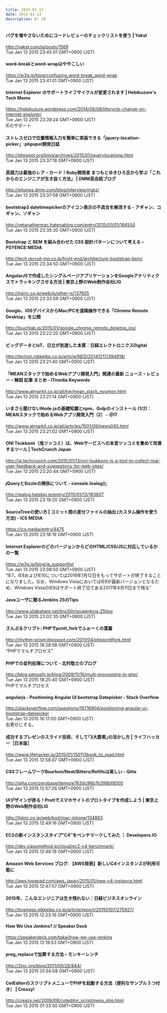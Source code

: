 ```yaml
---
title: 2015-01-13
date: 2015-01-13
description: B! 29
---
```


#### バグを増やさないためにコードレビューのチェックリストを使う | Yakst
http://yakst.com/ja/posts/1569<br>
Tue Jan 13 2015 23:45:01 GMT+0900 (JST)<br>


#### word-breakとword-wrapはややこしい
https://w3g.jp/blog/confusing_word-break_word-wrap<br>
Tue Jan 13 2015 23:41:01 GMT+0900 (JST)<br>


#### Internet Explorer のサポートライフサイクルが変更されます | Hebikuzure's Tech Memo
https://hebikuzure.wordpress.com/2014/08/08/lifecycle-change-on-internet-explorer/<br>
Tue Jan 13 2015 23:39:24 GMT+0900 (JST)<br>
IEのサポート


#### ストレスゼロで位置情報入力を簡単に実装できる「jquery-location-picker」:phpspot開発日誌
http://phpspot.org/blog/archives/2015/01/jquerylocationp.html<br>
Tue Jan 13 2015 23:37:18 GMT+0900 (JST)<br>


#### 英語力は最強のレア・カード！Ruby開発者 まつもとゆきひろ氏から学ぶ「これからのエンジニアが生き抜く方法」 | DMM英会話ブログ
http://eikaiwa.dmm.com/blog/interview/matz/<br>
Tue Jan 13 2015 23:37:08 GMT+0900 (JST)<br>


#### bootstrap3 datetimepickerのアイコン表示の不具合を解消する - アギャン、コギャン、ソギャン
http://yetanathermac.hatenablog.com/entry/2015/01/01/184550<br>
Tue Jan 13 2015 23:35:30 GMT+0900 (JST)<br>


#### Bootstrap と BEM を組み合わせた CSS 設計パターンについて考える – PSYENCE:MEDIA
http://tech.recruit-mp.co.jp/front-end/architecture-bootstrap-bem/<br>
Tue Jan 13 2015 23:34:50 GMT+0900 (JST)<br>


#### AngularJSで作成したシングルページアプリケーションをGoogleアナリティクスでトラッキングさせる方法 | 東京上野のWeb制作会社LIG
http://liginc.co.jp/web/js/other-js/137655<br>
Tue Jan 13 2015 23:33:59 GMT+0900 (JST)<br>


#### Google、iOSデバイスからMac/PCを遠隔操作できる「Chrome Remote Desktop」を公開
http://touchlab.jp/2015/01/google_chrome_remote_desktop_ios/<br>
Tue Jan 13 2015 23:22:20 GMT+0900 (JST)<br>


#### ビッグデータとIoT、日立が到達した本質：日経エレクトロニクスDigital
http://techon.nikkeibp.co.jp/article/NED/20141217/394918/<br>
Tue Jan 13 2015 23:21:40 GMT+0900 (JST)<br>


#### 「MEANスタックで始めるWebアプリ開発入門」関連の最新 ニュース・レビュー・解説 記事 まとめ - ITmedia Keywords
http://www.atmarkit.co.jp/ait/kw/mean_stack_nyumon.html<br>
Tue Jan 13 2015 23:21:14 GMT+0900 (JST)<br>


####  いまさら聞けないNode.jsの基礎知識とnpm、Gulpのインストール (1/2)：MEANスタックで始めるWebアプリ開発入門（2） - ＠IT
http://www.atmarkit.co.jp/ait/articles/1501/09/news040.html<br>
Tue Jan 13 2015 23:21:02 GMT+0900 (JST)<br>


#### ONI Tsukkomi（鬼ツッコミ）は、Webサービスへの本音ツッコミを集めて改善するツール  |  TechCrunch Japan
http://jp.techcrunch.com/2015/01/13/oni-tsukkomi-is-a-tool-to-collect-real-user-feedback-and-suggestions-for-web-sites/<br>
Tue Jan 13 2015 23:20:44 GMT+0900 (JST)<br>


#### jQueryとSizzleの関係について - console.lealog();
http://lealog.hateblo.jp/entry/2015/01/13/183607<br>
Tue Jan 13 2015 23:19:20 GMT+0900 (JST)<br>


#### SourceTreeの使い方 | コミット間の差分ファイルの抽出 (カスタム操作を使う方法) - ICS MEDIA
https://ics.media/entry/4475<br>
Tue Jan 13 2015 23:18:19 GMT+0900 (JST)<br>


#### Internet ExplorerのどのバージョンからどのHTML/CSS/JSに対応しているかの一覧
https://w3g.jp/blog/ie_supportlist<br>
Tue Jan 13 2015 23:08:50 GMT+0900 (JST)<br>
“IE7，IE8およびIE10については2016年1月12日をもってサポートが終了することになりました。なお、Windows VistaにおいてはIE9が最新バージョンとなるため、Windows VistaのIE9はサポート終了日である2017年4月11日まで残る”


#### Javaユーザに贈るJenkins 25のTips
http://www.slideshare.net/linoSth/javajenkins-25tips<br>
Tue Jan 13 2015 23:02:35 GMT+0900 (JST)<br>


#### さんぷるクリプト: PHPでpcntl_forkでふぉーくの薀蓄
http://rhythm-prism.blogspot.com/2011/04/phppcntlfork.html<br>
Tue Jan 13 2015 18:28:58 GMT+0900 (JST)<br>
“PHPでマルチプロセス”


#### PHPでの並列処理について - 北村聡士のブログ
http://blog.satooshi.jp/blog/2009/11/16/multi-processing-in-php/<br>
Tue Jan 13 2015 18:25:40 GMT+0900 (JST)<br>
PHPでマルチプロセス


#### angularjs - Positioning Angular UI bootstrap Datepicker - Stack Overflow
http://stackoverflow.com/questions/18716904/positioning-angular-ui-bootstrap-datepicker<br>
Tue Jan 13 2015 16:17:00 GMT+0900 (JST)<br>
右寄せにする。


#### 成功するプレゼンのスライド技術、そして｢3大要素｣の活かし方 | ライフハッカー［日本版］
http://www.lifehacker.jp/2015/01/150113book_to_read.html<br>
Tue Jan 13 2015 12:58:07 GMT+0900 (JST)<br>


#### CSSフレームワークBourbon/Neat/Bitters/Refillsは美しい - Qiita
http://qiita.com/zerobase/items/e763dc96b7b398bf8005<br>
Tue Jan 13 2015 12:57:26 GMT+0900 (JST)<br>


#### UIデザインが捗る！Prottでスマホサイトのプロトタイプを作成しよう | 東京上野のWeb制作会社LIG
http://liginc.co.jp/web/tool/mac-iphone/134883<br>
Tue Jan 13 2015 12:49:16 GMT+0900 (JST)<br>


#### EC2の新インスタンスタイプ”C4″をベンチマークしてみた ｜ Developers.IO
http://dev.classmethod.jp/cloud/ec2-c4-benchmark/<br>
Tue Jan 13 2015 12:48:18 GMT+0900 (JST)<br>


#### Amazon Web Services ブログ: 【AWS発表】新しいC4インスタンスが利用可能に
http://aws.typepad.com/aws_japan/2015/01/new-c4-instance.html<br>
Tue Jan 13 2015 12:47:57 GMT+0900 (JST)<br>


#### 2015年、こんなエンジニアは生き残れない：日経ビジネスオンライン
http://business.nikkeibp.co.jp/article/report/20150107/275927/<br>
Tue Jan 13 2015 12:23:16 GMT+0900 (JST)<br>


#### How We Use Jenkins? // Speaker Deck
https://speakerdeck.com/takai/how-we-use-jenkins<br>
Tue Jan 13 2015 12:19:53 GMT+0900 (JST)<br>


#### preg_replaceで加算する方法 – モンキーレンチ
http://2inc.org/blog/2011/09/28/844/<br>
Tue Jan 13 2015 01:34:08 GMT+0900 (JST)<br>


#### CotEditorのスクリプトメニューでPHPを起動する方法（便利なサンプル３つ付き） | Creazy!
http://creazy.net/2009/08/coteditor_scriptmenu_php.html<br>
Tue Jan 13 2015 01:33:50 GMT+0900 (JST)<br>


